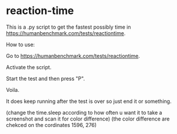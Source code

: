 # reaction-time
This is a .py script to get the fastest possibly time in https://humanbenchmark.com/tests/reactiontime.

How to use:

Go to https://humanbenchmark.com/tests/reactiontime. 

Activate the script. 

Start the test and then press "P". 

Voila. 

It does keep running after the test is over so just end it or something. 

(change the time.sleep according to how often u want it to take a screenshot and scan it for color difference)
(the color difference are chekced on the cordinates 1596, 276)
